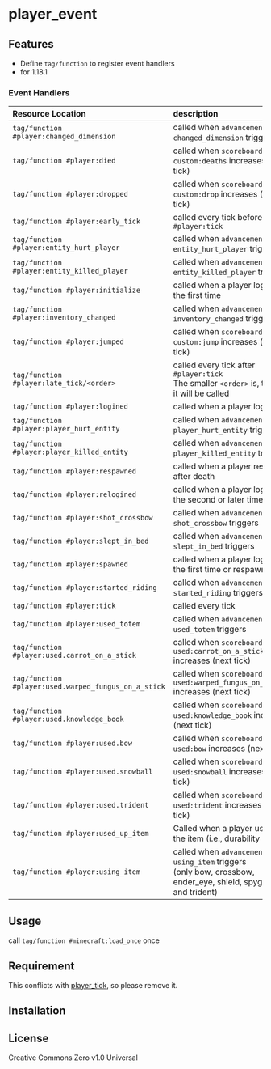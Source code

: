 player_event
==

## Features

- Define `tag/function` to register event handlers
- for 1.18.1

### Event Handlers

|Resource Location|description|
|:--|:--|
|`tag/function #player:changed_dimension`|called when `advancement changed_dimension` triggers|
|`tag/function #player:died`|called when `scoreboard custom:deaths` increases (next tick)|
|`tag/function #player:dropped`|called when `scoreboard custom:drop` increases (next tick)|
|`tag/function #player:early_tick`|called every tick before `#player:tick`|
|`tag/function #player:entity_hurt_player`|called when `advancement entity_hurt_player` triggers|
|`tag/function #player:entity_killed_player`|called when `advancement entity_killed_player` triggers|
|`tag/function #player:initialize`|called when a player logins for the first time|
|`tag/function #player:inventory_changed`|called when `advancement inventory_changed` triggers|
|`tag/function #player:jumped`|called when `scoreboard custom:jump` increases (next tick)|
|`tag/function #player:late_tick/<order>`|called every tick after `#player:tick`<br>The smaller `<order>` is, the later it will be called|
|`tag/function #player:logined`|called when a player logins|
|`tag/function #player:player_hurt_entity`|called when `advancement player_hurt_entity` triggers|
|`tag/function #player:player_killed_entity`|called when `advancement player_killed_entity` triggers|
|`tag/function #player:respawned`|called when a player respawns after death|
|`tag/function #player:relogined`|called when a player logins for the second or later time|
|`tag/function #player:shot_crossbow`|called when `advancement shot_crossbow` triggers|
|`tag/function #player:slept_in_bed`|called when `advancement slept_in_bed` triggers|
|`tag/function #player:spawned`|called when a player logins for the first time or respawns|
|`tag/function #player:started_riding`|called when `advancement started_riding` triggers|
|`tag/function #player:tick`|called every tick|
|`tag/function #player:used_totem`|called when `advancement used_totem` triggers|
|`tag/function #player:used.carrot_on_a_stick`|called when `scoreboard used:carrot_on_a_stick` increases (next tick)|
|`tag/function #player:used.warped_fungus_on_a_stick`|called when `scoreboard used:warped_fungus_on_a_stick` increases (next tick)|
|`tag/function #player:used.knowledge_book`|called when `scoreboard used:knowledge_book` increases (next tick)|
|`tag/function #player:used.bow`|called when `scoreboard used:bow` increases (next tick)|
|`tag/function #player:used.snowball`|called when `scoreboard used:snowball` increases (next tick)|
|`tag/function #player:used.trident`|called when `scoreboard used:trident` increases (next tick)|
|`tag/function #player:used_up_item`|Called when a player uses up the item (i.e., durability is 0).|
|`tag/function #player:using_item`|called when `advancement using_item` triggers<br>(only bow, crossbow, ender_eye, shield, spyglass and trident)|

## Usage

call `tag/function #minecraft:load_once` once

## Requirement
This conflicts with [player_tick](https://github.com/a-happin/player_tick), so please remove it.

## Installation

## License
Creative Commons Zero v1.0 Universal
